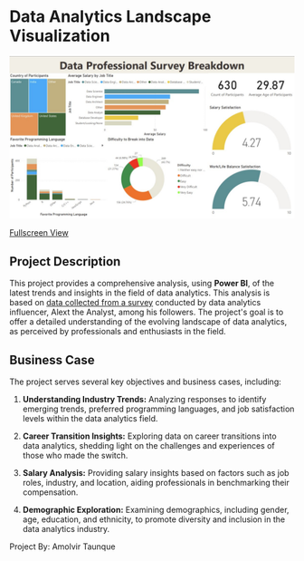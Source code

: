 # Data Analytics Landscape Visualization
![](github_survery_dashboard.jpg)

[Fullscreen View]()
## Project Description

This project provides a comprehensive analysis, using **Power BI**, of the latest trends and insights in the field of data analytics. This analysis is based on [data collected from a survey](https://github.com/AlexTheAnalyst/Power-BI/blob/main/Power%20BI%20-%20Final%20Project.xlsx) conducted by data analytics influencer, Alext the Analyst, among his followers. The project's goal is to offer a detailed understanding of the evolving landscape of data analytics, as perceived by professionals and enthusiasts in the field.


## Business Case

The project serves several key objectives and business cases, including:

1. **Understanding Industry Trends:** Analyzing responses to identify emerging trends, preferred programming languages, and job satisfaction levels within the data analytics field.

2. **Career Transition Insights:** Exploring data on career transitions into data analytics, shedding light on the challenges and experiences of those who made the switch.

3. **Salary Analysis:** Providing salary insights based on factors such as job roles, industry, and location, aiding professionals in benchmarking their compensation.

4. **Demographic Exploration:** Examining demographics, including gender, age, education, and ethnicity, to promote diversity and inclusion in the data analytics industry.

Project By: Amolvir Taunque
